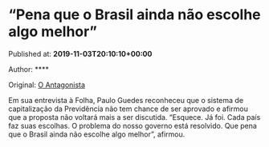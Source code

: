 
# “Pena que o Brasil ainda não escolhe algo melhor”

Published at: **2019-11-03T20:10:10+00:00**

Author: ****

Original: [O Antagonista](https://www.oantagonista.com/brasil/pena-que-o-brasil-ainda-nao-escolhe-algo-melhor/?utm_content=buffer659b4&utm_medium=social&utm_source=twitter.com&utm_campaign=buffer)

Em sua entrevista à Folha, Paulo Guedes reconheceu que o sistema de capitalização da Previdência não tem chance de ser aprovado e afirmou que a proposta não voltará mais a ser discutida.
“Esquece. Já foi. Cada país faz suas escolhas. O problema do nosso governo está resolvido. Que pena que o Brasil ainda não escolhe algo melhor”, afirmou.
